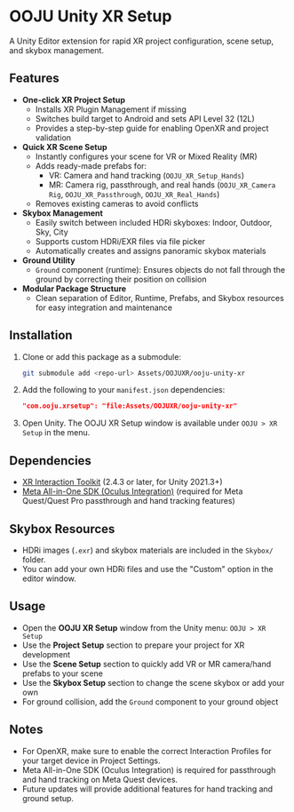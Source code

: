 # OOJU Unity XR Setup

A Unity Editor extension for rapid XR project configuration, scene setup, and skybox management.

## Features
- **One-click XR Project Setup**
  - Installs XR Plugin Management if missing
  - Switches build target to Android and sets API Level 32 (12L)
  - Provides a step-by-step guide for enabling OpenXR and project validation
- **Quick XR Scene Setup**
  - Instantly configures your scene for VR or Mixed Reality (MR)
  - Adds ready-made prefabs for:
    - VR: Camera and hand tracking (`OOJU_XR_Setup_Hands`)
    - MR: Camera rig, passthrough, and real hands (`OOJU_XR_Camera Rig`, `OOJU_XR_Passthrough`, `OOJU_XR_Real_Hands`)
  - Removes existing cameras to avoid conflicts
- **Skybox Management**
  - Easily switch between included HDRi skyboxes: Indoor, Outdoor, Sky, City
  - Supports custom HDRi/EXR files via file picker
  - Automatically creates and assigns panoramic skybox materials
- **Ground Utility**
  - `Ground` component (runtime): Ensures objects do not fall through the ground by correcting their position on collision
- **Modular Package Structure**
  - Clean separation of Editor, Runtime, Prefabs, and Skybox resources for easy integration and maintenance

## Installation
1. Clone or add this package as a submodule:
   ```bash
   git submodule add <repo-url> Assets/OOJUXR/ooju-unity-xr
   ```
2. Add the following to your `manifest.json` dependencies:
   ```json
   "com.ooju.xrsetup": "file:Assets/OOJUXR/ooju-unity-xr"
   ```
3. Open Unity. The OOJU XR Setup window is available under `OOJU > XR Setup` in the menu.

## Dependencies
- [XR Interaction Toolkit](https://docs.unity3d.com/Packages/com.unity.xr.interaction.toolkit@2.4/manual/index.html) (2.4.3 or later, for Unity 2021.3+)
- [Meta All-in-One SDK (Oculus Integration)](https://assetstore.unity.com/packages/tools/integration/meta-xr-all-in-one-sdk-269657?srsltid=AfmBOorCBiHmPpycq3_mzeal7KQk_UkFDJlyW6gh-qDmmacRkxE_YUG4) (required for Meta Quest/Quest Pro passthrough and hand tracking features)

## Skybox Resources
- HDRi images (`.exr`) and skybox materials are included in the `Skybox/` folder.
- You can add your own HDRi files and use the "Custom" option in the editor window.

## Usage
- Open the **OOJU XR Setup** window from the Unity menu: `OOJU > XR Setup`
- Use the **Project Setup** section to prepare your project for XR development
- Use the **Scene Setup** section to quickly add VR or MR camera/hand prefabs to your scene
- Use the **Skybox Setup** section to change the scene skybox or add your own
- For ground collision, add the `Ground` component to your ground object

## Notes
- For OpenXR, make sure to enable the correct Interaction Profiles for your target device in Project Settings.
- Meta All-in-One SDK (Oculus Integration) is required for passthrough and hand tracking on Meta Quest devices.
- Future updates will provide additional features for hand tracking and ground setup.

